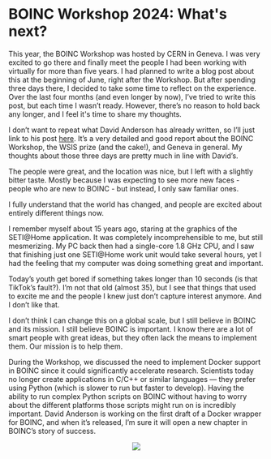 # BOINC Workshop 2024: What's next?

This year, the BOINC Workshop was hosted by CERN in Geneva. I was very excited to go there and finally meet the people I had been working with virtually for more than five years. I had planned to write a blog post about this at the beginning of June, right after the Workshop. But after spending three days there, I decided to take some time to reflect on the experience. Over the last four months (and even longer by now), I’ve tried to write this post, but each time I wasn’t ready. However, there’s no reason to hold back any longer, and I feel it's time to share my thoughts.

I don’t want to repeat what David Anderson has already written, so I’ll just link to his post [here](https://continuum-hypothesis.com/trips/geneva_24.php). It’s a very detailed and good report about the BOINC Workshop, the WSIS prize (and the cake!), and Geneva in general. My thoughts about those three days are pretty much in line with David’s.

The people were great, and the location was nice, but I left with a slightly bitter taste. Mostly because I was expecting to see more new faces - people who are new to BOINC - but instead, I only saw familiar ones.

I fully understand that the world has changed, and people are excited about entirely different things now.

I remember myself about 15 years ago, staring at the graphics of the SETI@Home application. It was completely incomprehensible to me, but still mesmerizing. My PC back then had a single-core 1.8 GHz CPU, and I saw that finishing just one SETI@Home work unit would take several hours, yet I had the feeling that my computer was doing something great and important.

Today’s youth get bored if something takes longer than 10 seconds (is that TikTok’s fault?). I’m not that old (almost 35), but I see that things that used to excite me and the people I knew just don’t capture interest anymore. And I don’t like that.

I don’t think I can change this on a global scale, but I still believe in BOINC and its mission. I still believe BOINC is important. I know there are a lot of smart people with great ideas, but they often lack the means to implement them. Our mission is to help them.

During the Workshop, we discussed the need to implement Docker support in BOINC since it could significantly accelerate research. Scientists today no longer create applications in C/C++ or similar languages — they prefer using Python (which is slower to run but faster to develop). Having the ability to run complex Python scripts on BOINC without having to worry about the different platforms those scripts might run on is incredibly important. David Anderson is working on the first draft of a Docker wrapper for BOINC, and when it’s released, I’m sure it will open a new chapter in BOINC’s story of success.

<p align="center">
  <img src="https://blogger.googleusercontent.com/img/b/R29vZ2xl/AVvXsEhLyXz11Y4IoHHFTE0PkZAuKXl_QTN2E7hlyUUYQdGm1GBkwgWoudRwk-ntcM6srPPHwiCw5Ilax_JJ7i3eioGSIKXfkfw-BVYufyYkg-ul-QdSN9jpBU3qNvXxE1L7pDiRpU4q9OkjTwDyrrkhV1ZoRKc-DhuFCTSZ3ZdPrUnGPJQRwLTrbbQT8Ek4LWg9/w480-h640/IMG_3537.JPG"/>
</p>

